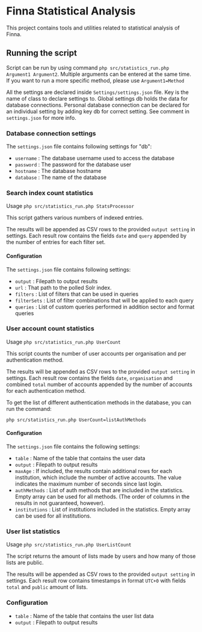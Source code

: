 # Finna Statistical Analysis #

This project contains tools and utilities related to statistical analysis of
Finna.

## Running the script ##

Script can be run by using command `php src/statistics_run.php Argument1 Argument2`.
Multiple arguments can be entered at the same time.
If you want to run a more specific method, please use `Argument1=Method`

All the settings are declared inside `Settings/settings.json` file.
Key is the name of class to declare settings to.
Global settings db holds the data for database connections.
Personal database connection can be declared for an individual setting by adding key db for correct setting.
See comment in `settings.json` for more info.

### Database connection settings ###
The `settings.json` file contains following settings for "db":
  * `username` : The database username used to access the database
  * `password` : The password for the database user
  * `hostname` : The database hostname
  * `database` : The name of the database

### Search index count statistics ###

Usage `php src/statistics_run.php StatsProcessor`

This script gathers various numbers of indexed entries.

The results will be appended as CSV rows to the provided `output setting` in settings.
Each result row contains the fields `date` and `query` appended by the number
of entries for each filter set.

#### Configuration ####

The `settings.json` file contains following settings:
  * `output` : Filepath to output results
  * `url` : That path to the polled Solr index.
  * `filters` : List of filters that can be used in queries
  * `filterSets` : List of filter combinations that will be applied to each
    query
  * `queries` : List of custom queries performed in addition sector and format
    queries

### User account count statistics ###

Usage `php src/statistics_run.php UserCount`

This script counts the number of user accounts per organisation and per
authentication method.

The results will be appended as CSV rows to the provided `output setting` in settings.
Each result row contains the fields `date`, `organisation` and combined `total`
number of accounts appended by the number of accounts for each authentication
method.

To get the list of different authentication methods in the database, you can run
the command:

`php src/statistics_run.php UserCount=listAuthMethods`

#### Configuration ####

The `settings.json` file contains the following settings:

  * `table` : Name of the table that contains the user data
  * `output` : Filepath to output results
  * `maxAge` : If included, the results contain additional rows for each
    institution, which include the number of active accounts. The value
    indicates the maximum number of seconds since last login.
  * `authMethods` : List of auth methods that are included in the statistics.
    Empty array can be used for all methods. (The order of columns in the
    results in not guaranteed, however).
  * `institutions` : List of institutions included in the statistics. Empty
    array can be used for all institutions.

### User list statistics ###

Usage `php src/statistics_run.php UserListCount`

The script returns the amount of lists made by users and how many of those lists
are public.

The results will be appended as CSV rows to the provided `output setting` in settings.
Each result row contains timestamps in format `UTC+0` with fields `total` and 
`public` amount of lists.

### Configuration ###

  * `table` : Name of the table that contains the user list data
  * `output` : Filepath to output results
